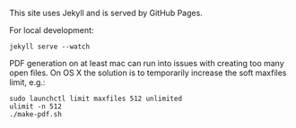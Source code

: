This site uses Jekyll and is served by GitHub Pages.

For local development:

    jekyll serve --watch

PDF generation on at least mac can run into issues with creating too many open files. On OS X the solution is to temporarily increase the soft maxfiles limit, e.g.:

    sudo launchctl limit maxfiles 512 unlimited
    ulimit -n 512
    ./make-pdf.sh
